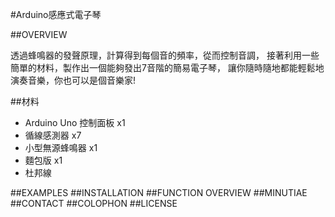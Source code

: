 #Arduino感應式電子琴

##OVERVIEW


透過蜂鳴器的發聲原理，計算得到每個音的頻率，從而控制音調，
接著利用一些簡單的材料，製作出一個能夠發出7音階的簡易電子琴，
讓你隨時隨地都能輕鬆地演奏音樂，你也可以是個音樂家!

##材料

* Arduino Uno 控制面板 x1
* 循線感測器 x7  
* 小型無源蜂鳴器 x1  
* 麵包版 x1  
* 杜邦線  


##EXAMPLES
##INSTALLATION
##FUNCTION OVERVIEW
##MINUTIAE
##CONTACT
##COLOPHON
##LICENSE



